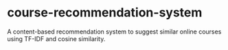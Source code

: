 # course-recommendation-system
A content-based recommendation system to suggest similar online courses using TF-IDF and cosine similarity.
